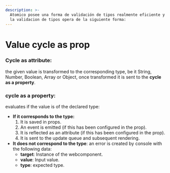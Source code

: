```yaml
---
description: >-
  Atomico posee una forma de validación de tipos realmente eficiente y simple,
  la validacion de tipos opera de la siguiente forma:
---
```


# Value cycle as prop

### **Cycle as attribute**:&#x20;

the given value is transformed to the corresponding type, be it String, Number, Boolean, Array or Object, once transformed it is sent to the **cycle as a property**.

### **cycle as a property**:&#x20;

evaluates if the value is of the declared type:

* **If it corresponds to the type:**
  1. It is saved in props.
  2. An event is emitted (if this has been configured in the prop).
  3. It is reflected as an attribute (if this has been configured in the prop).
  4. It is sent to the update queue and subsequent rendering.
* **It does not correspond to the type**: an error is created by console with the following data:
  * **target**: Instance of the webcomponent.
  * **value**: Input value.
  * **type**: expected type.



